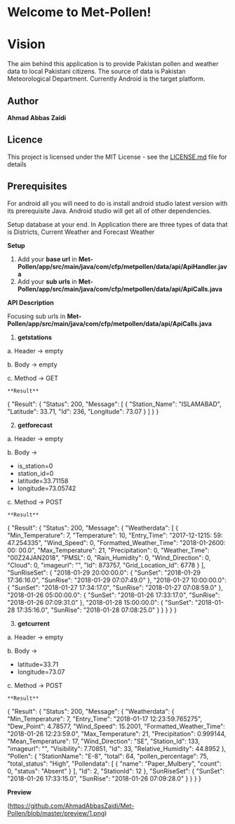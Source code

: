 
# Welcome to Met-Pollen!
# Vision

The aim behind this application is to provide Pakistan pollen and weather data to local Pakistani citizens. The source of data is Pakistan Meteorological Department. Currently Android is the target platform.
   
## Author

**Ahmad Abbas Zaidi**


## Licence

This project is licensed under the MIT License - see the [LICENSE.md](https://github.com/AhmadAbbasZaidi/Met-Pollen/blob/master/LICENSE.md) file for details

## **Prerequisites**

For android all you will need to do is install android studio latest version with its prerequisite Java. Android studio will get all of other dependencies.

Setup database at your end. In Application there are three types of data that is Districts, Current Weather and Forecast Weather

**Setup**
1. Add your **base url** in 
**Met-Pollen/app/src/main/java/com/cfp/metpollen/data/api/ApiHandler.java**
2. Add your **sub urls** in 
**Met-Pollen/app/src/main/java/com/cfp/metpollen/data/api/ApiCalls.java**

**API Description**

Focusing sub urls in **Met-Pollen/app/src/main/java/com/cfp/metpollen/data/api/ApiCalls.java**

 1. **getstations**

a. Header -> empty

b. Body -> empty

c. Method -> GET

	**Result**
{
  "Result": {
    "Status": 200,
    "Message": [
      {
        "Station_Name": "ISLAMABAD",
        "Latitude": 33.71,
        "Id": 236,
        "Longitude": 73.07
      }
    ]
  }
}

 2. **getforecast**

a. Header -> empty

b. Body ->  
- is_station=0 	
- station_id=0  	
- latitude=33.71158
- longitude=73.05742

c. Method -> POST


	**Result**
{
  "Result": {
    "Status": 200,
    "Message": {
      "Weatherdata": [
        {
          "Min_Temperature": 7,
          "Temperature": 10,
          "Entry_Time": "2017-12-1215: 59: 47.254335",
          "Wind_Speed": 0,
          "Formatted_Weather_Time": "2018-01-2600: 00: 00.0",
          "Max_Temperature": 21,
          "Precipitation": 0,
          "Weather_Time": "00Z24JAN2018",
          "PMSL": 0,
          "Rain_Humidity": 0,
          "Wind_Direction": 0,
          "Cloud": 0,
          "imageurl": "",
          "Id": 873757,
          "Grid_Location_Id": 6778
        }
      ],
      "SunRiseSet": {
        "2018-01-29 20:00:00.0": {
          "SunSet": "2018-01-29 17:36:16.0",
          "SunRise": "2018-01-29 07:07:49.0"
        },
        "2018-01-27 10:00:00.0": {
          "SunSet": "2018-01-27 17:34:17.0",
          "SunRise": "2018-01-27 07:08:59.0"
        },
        "2018-01-26 05:00:00.0": {
          "SunSet": "2018-01-26 17:33:17.0",
          "SunRise": "2018-01-26 07:09:31.0"
        },
        "2018-01-28 15:00:00.0": {
          "SunSet": "2018-01-28 17:35:16.0",
          "SunRise": "2018-01-28 07:08:25.0"
        }
      }
    }
  }
}

 3. **getcurrent**

a. Header -> empty

b. Body ->  
- latitude=33.71
- longitude=73.07

c. Method -> POST


	**Result**

  {
  	"Result": {
    "Status": 200,
    "Message": {
      "Weatherdata": {
        "Min_Temperature": 7,
        "Entry_Time": "2018-01-17 12:23:59.765275",
        "Dew_Point": 4.78577,
        "Wind_Speed": 15.2001,
        "Formatted_Weather_Time": "2018-01-26 12:23:59.0",
        "Max_Temperature": 21,
        "Precipitation": 0.999144,
        "Mean_Temperature": 17,
        "Wind_Direction": "SE",
        "Station_Id": 133,
        "imageurl": "",
        "Visibility": 7.70851,
        "Id": 33,
        "Relative_Humidity": 44.8952
      },
      "Pollen": {
        "StationName": "E-8",
        "total": 64,
        "pollen_percentage": 75,
        "total_status": "High",
        "Pollendata": [
          {
            "name": "Paper_Mulbery",
            "count": 0,
            "status": "Absent"
          }
        ],
        "Id": 2,
        "StationId": 12
      },
      "SunRiseSet": {
        "SunSet": "2018-01-26 17:33:15.0",
        "SunRise": "2018-01-26 07:09:28.0"
      }
    }
  }
}


**Preview**

(https://github.com/AhmadAbbasZaidi/Met-Pollen/blob/master/preview/1.png)